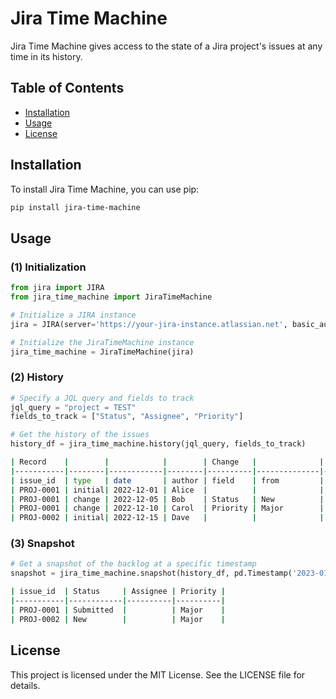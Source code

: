 # Jira Time Machine

Jira Time Machine gives access to the state of a Jira project's issues at any time in its history.

## Table of Contents

- [Installation](#installation)
- [Usage](#usage)
- [License](#license)

## Installation

To install Jira Time Machine, you can use pip:

```sh
pip install jira-time-machine
```

## Usage

### (1) Initialization

```python
from jira import JIRA
from jira_time_machine import JiraTimeMachine

# Initialize a JIRA instance
jira = JIRA(server='https://your-jira-instance.atlassian.net', basic_auth=('email', 'api_token'))

# Initialize the JiraTimeMachine instance
jira_time_machine = JiraTimeMachine(jira)
```

### (2) History

```python
# Specify a JQL query and fields to track
jql_query = "project = TEST"
fields_to_track = ["Status", "Assignee", "Priority"]

# Get the history of the issues
history_df = jira_time_machine.history(jql_query, fields_to_track)
```

```bash
| Record    |        |            |        | Change   |              |             | Tracked     |          |          |
|-----------|--------|------------|--------|----------|--------------|-------------|-------------|----------|----------|
| issue_id  | type   | date       | author | field    | from         | to          | Status      | Assignee | Priority |
| PROJ-0001 | initial| 2022-12-01 | Alice  |          |              |             | New         |          | Major    |
| PROJ-0001 | change | 2022-12-05 | Bob    | Status   | New          | In Progress | In Progress |          | Major    |
| PROJ-0001 | change | 2022-12-10 | Carol  | Priority | Major        | Critical    | In Progress |          | Critical |
| PROJ-0002 | initial| 2022-12-15 | Dave   |          |              |             | New         |          | Major    |
```

### (3) Snapshot

```python
# Get a snapshot of the backlog at a specific timestamp
snapshot = jira_time_machine.snapshot(history_df, pd.Timestamp('2023-01-01'))
```

```bash
| issue_id  | Status     | Assignee | Priority |
|-----------|------------|----------|----------|
| PROJ-0001 | Submitted  |          | Major    |
| PROJ-0002 | New        |          | Major    |
```

## License

This project is licensed under the MIT License. See the LICENSE file for details.

